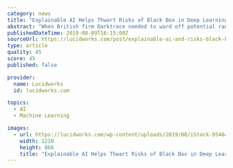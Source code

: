 ```yaml
---
category: news
title: "Explainable AI Helps Thwart Risks of Black Box in Deep Learning"
abstract: "When British firm Darktrace needed to ward off potential ransomware attacks, machine learning came to the rescue, aiding clients in filtering and prioritizing threats. When health care organizations need to identify markers for aortic stenosis or cancer ..."
publishedDateTime: 2019-08-09T16:15:00Z
sourceUrl: https://lucidworks.com/post/explainable-ai-and-risks-black-box/
type: article
quality: 45
score: 45
published: false

provider:
  name: Lucidworks
  id: lucidworks.com

topics:
  - AI
  - Machine Learning

images:
  - url: https://lucidworks.com/wp-content/uploads/2019/08/iStock-954641818.jpg
    width: 1210
    height: 866
    title: "Explainable AI Helps Thwart Risks of Black Box in Deep Learning"
---
```

